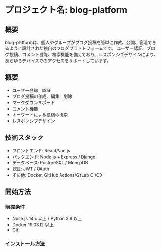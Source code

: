 # プロジェクト名: blog-platform
## 概要
blog-platformは、個人やグループがブログ投稿を簡単に作成、公開、管理できるように設計された独自のブログプラットフォームです。
ユーザー認証、ブログ投稿、コメント機能、検索機能を備えており、レスポンシブデザインにより、
あらゆるデバイスでのアクセスをサポートしています。
## 概要
+ ユーザー登録・認証
+ ブログ投稿の作成、編集、削除
+ マークダウンサポート
+ コメント機能
+ キーワードによる投稿の検索
+ レスポンシブデザイン
## 技術スタック
+ フロントエンド: React/Vue.js
+ バックエンド: Node.js + Express / Django
+ データベース: PostgreSQL / MongoDB
+ 認証: JWT / OAuth
+ その他: Docker, GitHub Actions/GitLab CI/CD
## 開始方法
### 前提条件
+ Node.js 14.x 以上 / Python 3.8 以上
+ Docker 19.03.12 以上
+ Git
### インストール方法